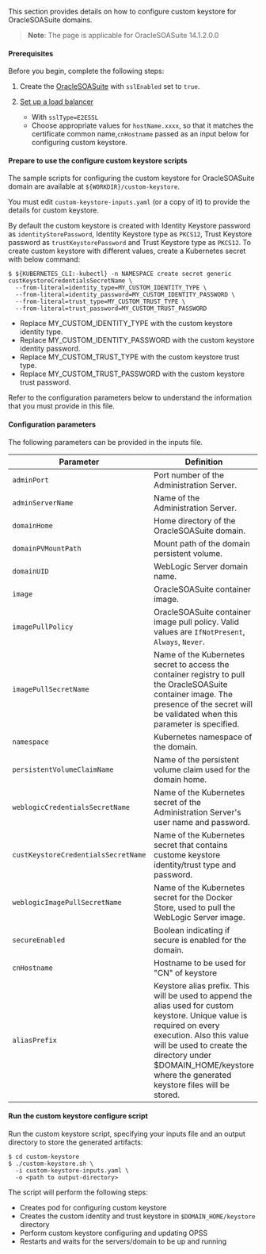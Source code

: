 This section provides details on how to configure custom keystore for OracleSOASuite domains.

> **Note**: The page is applicable for OracleSOASuite 14.1.2.0.0

#### Prerequisites

Before you begin, complete the following steps:

1. Create the [OracleSOASuite](https://github.com/oracle/fmw-kubernetes) with `sslEnabled` set to `true`.
1. [Set up a load balancer](https://github.com/oracle/fmw-kubernetes)

    - With `sslType=E2ESSL`
    - Choose appropriate values for `hostName.xxxx`, so that it matches the certificate common name,`cnHostname` passed as an input below for configuring custom keystore.

#### Prepare to use the configure custom keystore scripts

The sample scripts for configuring the custom keystore for OracleSOASuite domain are available at `${WORKDIR}/custom-keystore`.

You must edit `custom-keystore-inputs.yaml` (or a copy of it) to provide the details for custom keystore.

By default the custom keystore is created with Identity Keystore password as `identityStorePassword`, Identity Keystore type as `PKCS12`, Trust Keystore password as `trustKeystorePassword` and Trust Keystore type as `PKCS12`. To create custom keystore with different values, create a Kubernetes secret with below command:

```
$ ${KUBERNETES_CLI:-kubectl} -n NAMESPACE create secret generic custKeystoreCredentialsSecretName \
  --from-literal=identity_type=MY_CUSTOM_IDENTITY_TYPE \
  --from-literal=identity_password=MY_CUSTOM_IDENTITY_PASSWORD \
  --from-literal=trust_type=MY_CUSTOM_TRUST_TYPE \
  --from-literal=trust_password=MY_CUSTOM_TRUST_PASSWORD
```
- Replace MY_CUSTOM_IDENTITY_TYPE with the custom keystore identity type.
- Replace MY_CUSTOM_IDENTITY_PASSWORD with the custom keystore identity password.
- Replace MY_CUSTOM_TRUST_TYPE with the custom keystore trust type.
- Replace MY_CUSTOM_TRUST_PASSWORD with the custom keystore trust password.

Refer to the configuration parameters below to understand the information that you must
provide in this file.

#### Configuration parameters
The following parameters can be provided in the inputs file.

| Parameter | Definition | Default |
| --- | --- | --- |
| `adminPort` | Port number of the Administration Server. | `7001` |
| `adminServerName` | Name of the Administration Server. | `AdminServer` |
| `domainHome` | Home directory of the OracleSOASuite domain. | `/u01/oracle/user_projects/domains/soainfra` |
| `domainPVMountPath` | Mount path of the domain persistent volume. | `/u01/oracle/user_projects` |
| `domainUID` | WebLogic Server domain name. | `soainfra` |
| `image` | OracleSOASuite container image. | `soasuite:release-version` |
| `imagePullPolicy` | OracleSOASuite container image pull policy. Valid values are `IfNotPresent`, `Always`, `Never`. | `IfNotPresent` |
| `imagePullSecretName` | Name of the Kubernetes secret to access the container registry to pull the OracleSOASuite container image. The presence of the secret will be validated when this parameter is specified. |  |
| `namespace` | Kubernetes namespace of the domain. | `soans` |
| `persistentVolumeClaimName` | Name of the persistent volume claim used for the domain home.  | `soainfra-domain-pvc` |
| `weblogicCredentialsSecretName` | Name of the Kubernetes secret of the Administration Server's user name and password. | `soainfra-domain-credentials` |
| `custKeystoreCredentialsSecretName` | Name of the Kubernetes secret that contains custome keystore identity/trust type and password. | `soainfra-custom-keystore-credentials` |
| `weblogicImagePullSecretName` | Name of the Kubernetes secret for the Docker Store, used to pull the WebLogic Server image. |   |
| `secureEnabled` | Boolean indicating if secure is enabled for the domain.|  `true` |
| `cnHostname` | Hostname to be used for "CN" of keystore|  `"*.domain.org"` |
| `aliasPrefix` | Keystore alias prefix. This will be used to append the alias used for custom keystore. Unique value is required on every execution. Also this value will be used to create the directory under $DOMAIN_HOME/keystore where the generated keystore files will be stored. |  `1` |

#### Run the custom keystore configure script

Run the custom keystore script, specifying your inputs file and an output directory to store the
generated artifacts:

```
$ cd custom-keystore
$ ./custom-keystore.sh \
  -i custom-keystore-inputs.yaml \
  -o <path to output-directory>
```

The script will perform the following steps:

* Creates pod for configuring custom keystore
* Creates the custom identity and trust keystore in `$DOMAIN_HOME/keystore` directory
* Perform custom keystore configuring and updating OPSS
* Restarts and waits for the servers/domain to be up and running

